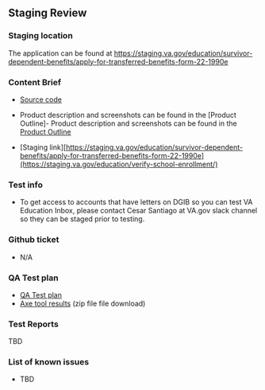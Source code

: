 ## Staging Review

### Staging location
The application can be found at https://staging.va.gov/education/survivor-dependent-benefits/apply-for-transferred-benefits-form-22-1990e

### Content Brief
- [Source code](https://github.com/department-of-veterans-affairs/vets-website/tree/main/src/applications/enrollment-verification) 
- Product description and screenshots can be found in the [Product Outline]- Product description and screenshots can be found in the [Product Outline](https://github.com/department-of-veterans-affairs/va.gov-team/blob/master/products/my-education-benefits/enrollment-verification/product-outline.md)

- [Staging link][https://staging.va.gov/education/survivor-dependent-benefits/apply-for-transferred-benefits-form-22-1990e](https://staging.va.gov/education/verify-school-enrollment/)

### Test info
- To get access to accounts that have letters on DGIB so you can test VA Education Inbox, please contact Cesar Santiago at VA.gov slack channel so they can be staged prior to testing.

### Github ticket
- N/A

### QA Test plan
- [QA Test plan](./test-scripts/TOE-jira-test-plan.docx)
- [Axe tool results](./test-scripts/axeDt-reports.zip) (zip file file download)

### Test Reports
TBD

### List of known issues
- TBD
